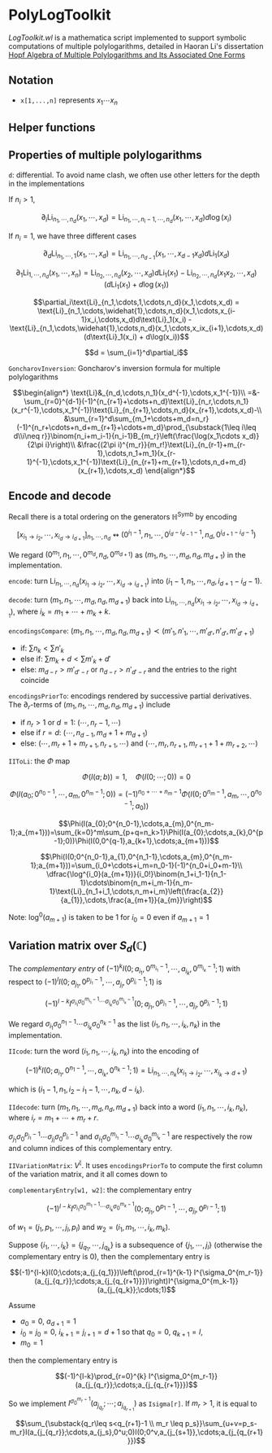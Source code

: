 # PolyLogToolkit



*LogToolkit.wl* is a mathematica script implemented to support symbolic computations of multiple polylogarithms, detailed in Haoran Li's dissertation [Hopf Algebra of Multiple Polylogarithms and Its Associated One Forms](https://lihaoranicefire.github.io/math/LogToolKit/HopfAlgebraOfMultiplePolylogarithmsAndItsAssociatedOneForms.pdf)



## Notation

- `x[1,...,n]` represents $x_{1}\cdots x_{n}$



## Helper functions



## Properties of multiple polylogarithms

`d`: differential. To avoid name clash, we often use other letters for the depth in the implementations

If $n_i > 1$,
```math
\partial_i\text{Li}_{n_1,\cdots,n_d}(x_1,\cdots,x_d)=\text{Li}_{n_1,\cdots,n_i-1,\cdots,n_d}(x_1,\cdots,x_d) d\log(x_i)
```
If $n_i = 1$, we have three different cases
```math
\partial_d\text{Li}_{n_1,\cdots,1}(x_1,\cdots,x_d) = \text{Li}_{n_1,\cdots,n_{d-1}}(x_1,\cdots,x_{d-1}x_d) d\text{Li}_1(x_d)
```
```math
\partial_1\text{Li}_{1,\cdots,n_d}(x_1,\cdots,x_n) = \text{Li}_{n_2,\cdots,n_d}(x_2,\cdots,x_d) d\text{Li}_1(x_1) - \text{Li}_{n_2,\cdots,n_d}(x_1x_2,\cdots,x_d)(d\text{Li}_1(x_1) + d\log(x_1))
```
```math
\partial_i\text{Li}_{n_1,\cdots,1,\cdots,n_d}(x_1,\cdots,x_d) = \text{Li}_{n_1,\cdots,\widehat{1},\cdots,n_d}(x_1,\cdots,x_{i-1}x_i,\cdots,x_d)d\text{Li}_1(x_i) - \text{Li}_{n_1,\cdots,\widehat{1},\cdots,n_d}(x_1,\cdots,x_ix_{i+1},\cdots,x_d)(d\text{Li}_1(x_i) + d\log(x_i))
```
```math
d = \sum_{i=1}^d\partial_i
```

`GoncharovInversion`: Goncharov's inversion formula for multiple polylogarithms
```math
\begin{align*}
\text{Li}&_{n_d,\cdots,n_1}(x_d^{-1},\cdots,x_1^{-1})\\
=&-\sum_{r=0}^{d-1}(-1)^{n_{r+1}+\cdots+n_d}\text{Li}_{n_r,\cdots,n_1}(x_r^{-1},\cdots,x_1^{-1})\text{Li}_{n_{r+1},\cdots,n_d}(x_{r+1},\cdots,x_d)-\\
&\sum_{r=1}^d\sum_{m_1+\cdots+m_d=n_r}(-1)^{n_r+\cdots+n_d+m_{r+1}+\cdots+m_d}\prod_{\substack{1\leq i\leq d\\i\neq r}}\binom{n_i+m_i-1}{n_i-1}B_{m_r}\left(\frac{\log(x_1\cdots x_d)}{2\pi i}\right)\\
&\frac{(2\pi i)^{m_r}}{m_r!}\text{Li}_{n_{r-1}+m_{r-1},\cdots,n_1+m_1}(x_{r-1}^{-1},\cdots,x_1^{-1})\text{Li}_{n_{r+1}+m_{r+1},\cdots,n_d+m_d}(x_{r+1},\cdots,x_d)
\end{align*}
```



## Encode and decode

Recall there is a total ordering on the generators $\mathbb H^{\text{Symb}}$ by encoding
```math
[x_{i_1\to i_2},\cdots,x_{i_d\to i_{d+1}}]_{n_1,\cdots,n_d}\leftrightsquigarrow(0^{i_1-1},n_1,\cdots,0^{i_d-i_{d-1}-1},n_d,0^{i_{d+1}-i_d-1})
```
We regard $(0^{m_1},n_1,\cdots,0^{m_d},n_d,0^{m_{d+1}})$ as $(m_1,n_1,\cdots,m_d,n_d,m_{d+1})$ in the implementation.

`encode`: turn $\text{Li}_{n_1,\cdots,n_d}(x_{i_1\to i_2},\cdots,x_{i_d\to i_{d+1}})$ into $(i_1-1,n_1,\cdots,n_d,i_{d+1}-i_d-1)$.

`decode`: turn $(m_1,n_1,\cdots,m_d,n_d,m_{d+1})$ back into $\text{Li}_{n_1,\cdots,n_d}(x_{i_1\to i_2},\cdots,x_{i_d\to i_{d+1}})$, where $i_k=m_1+\cdots+m_k+k$.

`encodingsCompare`: $(m_1,n_1,\cdots,m_d,n_d,m_{d+1})\prec(m'_1,n'_1,\cdots,m'_{d'},n'_{d'},m'_{d'+1})$
- if: $\sum n_k < \sum n'_k$
- else if: $\sum m_k + d < \sum m'_k + d'$
- else: $m_{d-r} > m'_{d'-r}$ or $n_{d-r} > n'_{d'-r}$ and the entries to the right coincide

`encodingsPriorTo`: encodings rendered by successive partial derivatives. The $\partial_{r}$-terms of $(m_1,n_1,\cdots,m_d,n_d,m_{d+1})$ include
- if $n_r>1$ or $d=1$: $(\cdots,n_r-1,\cdots)$
- else if $r=d$: $(\cdots,n_{d-1},m_d+1+m_{d+1})$
- else: $(\cdots,m_{r}+1+m_{r+1},n_{r+1},\cdots)$ and $(\cdots,m_r,n_{r+1},m_{r+1}+1+m_{r+2},\cdots)$

`IIToLi`: the $\Phi$ map

```math
\Phi(I(a; b)) = 1,\quad \Phi(I(0; \cdots; 0)) = 0
```
```math
\Phi(I(a_{0};0^{n_0-1},\cdots,a_{m},0^{n_m-1};0))=(-1)^{n_0+\cdots+n_m-1}\Phi(I(0;0^{n_m-1},a_{m},\cdots,0^{n_0-1};a_{0}))
```
```math
\Phi(I(a_{0};0^{n_0-1},\cdots,a_{m},0^{n_m-1};a_{m+1}))=\sum_{k=0}^m\sum_{p+q=n_k>1}\Phi(I(a_{0};\cdots,a_{k},0^{p-1};0))\Phi(I(0,0^{q-1},a_{k+1},\cdots;a_{m+1}))
```
```math
\Phi(I(0;0^{n_0-1},a_{1},0^{n_1-1},\cdots,a_{m},0^{n_m-1};a_{m+1}))=\sum_{i_0+\cdots+i_m=n_0-1}(-1)^{n_0+i_0+m-1}\\
\dfrac{\log^{i_0}(a_{m+1})}{i_0!}\binom{n_1+i_1-1}{n_1-1}\cdots\binom{n_m+i_m-1}{n_m-1}\text{Li}_{n_1+i_1,\cdots,n_m+i_m}\left(\frac{a_{2}}{a_{1}},\cdots,\frac{a_{m+1}}{a_{m}}\right)
```
Note: $\log^0(a_{m+1})$ is taken to be $1$ for $i_0=0$ even if $a_{m+1}=1$



## Variation matrix over $S_d(\mathbb C)$

The *complementary entry* of $(-1)^kI(0;a_{i_1},0^{m_{i_1}-1},\cdots,a_{i_k},0^{m_{i_k}-1};1)$ with respect to $(-1)^lI(0;a_{j_1},0^{p_{j_1}-1},\cdots,a_{j_l},0^{p_{j_l}-1};1)$ is
```math
(-1)^{l-k} I^{\sigma_{i_1}\sigma_0^{m_{i_1}-1}\cdots\sigma_{i_k}\sigma_0^{m_{i_k}-1}}(0;a_{j_1},0^{p_{j_1}-1},\cdots,a_{j_l},0^{p_{j_l}-1};1)
```

We regard $\sigma_{i_1}\sigma_0^{n_1-1}\cdots\sigma_{i_k}\sigma_0^{n_k-1}$ as the list $(i_1,n_1,\cdots, i_k,n_k)$ in the implementation.

`IIcode`: turn the word $(i_1,n_1,\cdots, i_k,n_k)$ into the encoding of 
```math
(-1)^kI(0;a_{i_1},0^{n_1-1},\cdots,a_{i_k},0^{n_k-1};1)=\text{Li}_{n_1,\cdots,n_k}(x_{i_1\to i_2},\cdots,x_{i_k\to d+1})
```
which is $(i_1-1,n_1,i_2-i_1-1,\cdots,n_k,d-i_k)$.

`IIdecode`: turn $(m_1,n_1,\cdots,m_d,n_d,m_{d+1})$ back into a word $(i_1, n_1, \cdots, i_k, n_k)$, where $i_r=m_1+\cdots+m_r+r$.

$\sigma_{j_1}\sigma_0^{p_{j_1}-1}\cdots\sigma_{j_l}\sigma_0^{p_{j_l}-1}$ and $\sigma_{i_1}\sigma_0^{m_{i_1}-1}\cdots\sigma_{i_k}\sigma_0^{m_{i_k}-1}$ are respectively the row and column indices of this complementary entry.

`IIVariationMatrix`: $V^{\mathbb I}$. It uses `encodingsPriorTo`  to compute the first column of the variation matrix, and it all comes down to

`complementaryEntry[w1, w2]`: the complementary entry
```math
(-1)^{l-k} I^{\sigma_{i_1}\sigma_0^{m_1-1}\cdots\sigma_{i_k}\sigma_0^{m_k-1}}(0;a_{j_1},0^{p_1-1},\cdots,a_{j_l},0^{p_l-1};1)
```
of $w_1 = (j_1,p_1,\cdots,j_l,p_l)$ and $w_2 = (i_1,m_1,\cdots,i_k,m_k)$.

Suppose $\{i_1,\cdots,i_k\}=\{j_{q_1},\cdots,j_{q_k}\}$ is a subsequence of $\{j_1,\cdots,j_l\}$ (otherwise the complementary entry is 0), then the complementary entry is

```math
(-1)^{l-k}I(0;\cdots;a_{j_{q_1}})\left(\prod_{r=1}^{k-1} I^{\sigma_0^{m_r-1}}(a_{j_{q_r}};\cdots;a_{j_{q_{r+1}}})\right)I^{\sigma_0^{m_k-1}}(a_{j_{q_k}};\cdots;1)
```
Assume
- $a_0=0$, $a_{d+1}=1$
- $i_0=j_0=0$, $i_{k+1}=j_{l+1}=d+1$ so that $q_0=0$, $q_{k+1}=l$,
- $m_0=1$

then the complementary entry is
```math
(-1)^{l-k}\prod_{r=0}^{k} I^{\sigma_0^{m_r-1}}(a_{j_{q_r}};\cdots;a_{j_{q_{r+1}}})
```
So we implement $I^{\sigma_0^{m_r-1}}(a_{j_{q_r}};\cdots;a_{j_{q_{r+1}}})$ as `Isigma[r]`. If $m_r > 1$, it is equal to
```math
\sum_{\substack{q_r\leq s<q_{r+1}-1 \\ m_r \leq p_s}}\sum_{u+v=p_s-m_r}I(a_{j_{q_r}};\cdots,a_{j_s},0^u;0)I(0;0^v,a_{j_{s+1}},\cdots;a_{j_{q_{r+1}}})
```